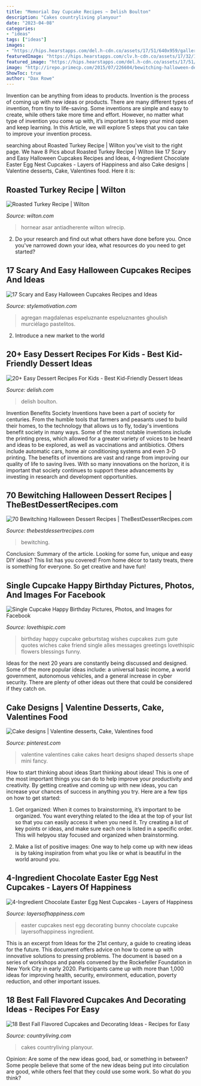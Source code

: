 ```yaml
---
title: "Memorial Day Cupcake Recipes ~ Delish Boulton"
description: "Cakes countryliving planyour"
date: "2023-04-08"
categories:
- "ideas"
tags: ["ideas"]
images:
- "https://hips.hearstapps.com/del.h-cdn.co/assets/17/51/640x959/gallery-1513900465-delish-kids-frozen-fudge-vertical-003.jpg?resize=768:*"
featuredImage: "https://hips.hearstapps.com/clv.h-cdn.co/assets/17/32/1600x2359/harvest-swirl-cupcakes2.jpg?resize=768:*"
featured_image: "https://hips.hearstapps.com/del.h-cdn.co/assets/17/51/640x959/gallery-1513900465-delish-kids-frozen-fudge-vertical-003.jpg?resize=768:*"
image: "http://irepo.primecp.com/2015/07/226604/bewitching-halloween-dessert-recipes_ExtraLarge800_ID-1069273.jpg?v=1069273"
ShowToc: true
author: "Dax Rowe"
---
```



Invention can be anything from ideas to products.
Invention is the process of coming up with new ideas or products. There are many different types of invention, from tiny to life-saving. Some inventions are simple and easy to create, while others take more time and effort. However, no matter what type of invention you come up with, it’s important to keep your mind open and keep learning. In this Article, we will explore 5 steps that you can take to improve your invention process.

	

		
searching about Roasted Turkey Recipe | Wilton you've visit to the right page. We have 8 Pics about Roasted Turkey Recipe | Wilton like 17 Scary and Easy Halloween Cupcakes Recipes and Ideas, 4-Ingredient Chocolate Easter Egg Nest Cupcakes - Layers of Happiness and also Cake designs | Valentine desserts, Cake, Valentines food. Here it is:
		
    
## Roasted Turkey Recipe | Wilton

<img loading=lazy src="https://www.wilton.com/dw/image/v2/AAWA_PRD/on/demandware.static/-/Sites-wilton-project-master/default/dwbabc9f5e/images/project/WLRECIP-316/2105-965_RoTuHa_44265-1.jpg?sw=1440&amp;sh=750&amp;sm=fit" onerror="this.onerror=null;this.src='https://tse1.mm.bing.net/th?id=OIP._FMujYx5N0llt4aGsEvpcwHaHa&amp;pid=15.1';" alt="Roasted Turkey Recipe | Wilton">

_Source: wilton.com_

>hornear asar antiadherente wilton wlrecip. 

	

2. Do your research and find out what others have done before you. Once you've narrowed down your idea, what resources do you need to get started? 

    
## 17 Scary And Easy Halloween Cupcakes Recipes And Ideas

<img loading=lazy src="https://stylemotivation.com/wp-content/uploads/2020/02/5-bat-cupcakes.jpg" onerror="this.onerror=null;this.src='https://tse2.mm.bing.net/th?id=OIP.zpNYl33ciNreu_IT5yembQHaLy&amp;pid=15.1';" alt="17 Scary and Easy Halloween Cupcakes Recipes and Ideas">

_Source: stylemotivation.com_

>agregan magdalenas espeluznante espeluznantes ghoulish murciélago pastelitos. 

	

2. Introduce a new market to the world 

    
## 20+ Easy Dessert Recipes For Kids - Best Kid-Friendly Dessert Ideas

<img loading=lazy src="https://hips.hearstapps.com/del.h-cdn.co/assets/17/51/640x959/gallery-1513900465-delish-kids-frozen-fudge-vertical-003.jpg?resize=768:*" onerror="this.onerror=null;this.src='https://tse3.mm.bing.net/th?id=OIP.G_lBu4pyo3B4EXL7W-CvrgHaLG&amp;pid=15.1';" alt="20+ Easy Dessert Recipes For Kids - Best Kid-Friendly Dessert Ideas">

_Source: delish.com_

>delish boulton. 

	

Invention Benefits Society
Inventions have been a part of society for centuries. From the humble tools that farmers and peasants used to build their homes, to the technology that allows us to fly, today's inventions benefit society in many ways. 
Some of the most notable inventions include the printing press, which allowed for a greater variety of voices to be heard and ideas to be explored, as well as vaccinations and antibiotics. Others include automatic cars, home air conditioning systems and even 3-D printing. 
The benefits of inventions are vast and range from improving our quality of life to saving lives. With so many innovations on the horizon, it is important that society continues to support these advancements by investing in research and development opportunities.

    
## 70 Bewitching Halloween Dessert Recipes | TheBestDessertRecipes.com

<img loading=lazy src="http://irepo.primecp.com/2015/07/226604/bewitching-halloween-dessert-recipes_ExtraLarge800_ID-1069273.jpg?v=1069273" onerror="this.onerror=null;this.src='https://tse1.mm.bing.net/th?id=OIP.2ivhXF_ZF8zXnoH2TR_EswHaKl&amp;pid=15.1';" alt="70 Bewitching Halloween Dessert Recipes | TheBestDessertRecipes.com">

_Source: thebestdessertrecipes.com_

>bewitching. 

	

Conclusion: Summary of the article.
Looking for some fun, unique and easy DIY ideas? This list has you covered! From home décor to tasty treats, there is something for everyone. So get creative and have fun!

    
## Single Cupcake Happy Birthday Pictures, Photos, And Images For Facebook

<img loading=lazy src="http://www.lovethispic.com/uploaded_images/338857-Single-Cupcake-Happy-Birthday.jpg" onerror="this.onerror=null;this.src='https://tse1.mm.bing.net/th?id=OIP.SNfnhInejPzOIPqN47OARwHaJ4&amp;pid=15.1';" alt="Single Cupcake Happy Birthday Pictures, Photos, and Images for Facebook">

_Source: lovethispic.com_

>birthday happy cupcake geburtstag wishes cupcakes zum gute quotes wiches cake friend single alles messages greetings lovethispic flowers blessings funny. 

	

Ideas for the next 20 years are constantly being discussed and designed. Some of the more popular ideas include: a universal basic income, a world government, autonomous vehicles, and a general increase in cyber security. There are plenty of other ideas out there that could be considered if they catch on.

    
## Cake Designs | Valentine Desserts, Cake, Valentines Food

<img loading=lazy src="https://i.pinimg.com/736x/07/52/d0/0752d08c0e4c97849bed222a690c1311--valentines-day-cakes-funny-valentine.jpg" onerror="this.onerror=null;this.src='https://tse3.mm.bing.net/th?id=OIP.b3uKDZ9S3VC2RjDt0cbEvQHaKZ&amp;pid=15.1';" alt="Cake designs | Valentine desserts, Cake, Valentines food">

_Source: pinterest.com_

>valentine valentines cake cakes heart designs shaped desserts shape mini fancy. 

	

How to start thinking about ideas
Start thinking about ideas! This is one of the most important things you can do to help improve your productivity and creativity. By getting creative and coming up with new ideas, you can increase your chances of success in anything you try. Here are a few tips on how to get started:
1. Get organized: When it comes to brainstorming, it’s important to be organized. You want everything related to the idea at the top of your list so that you can easily access it when you need it. Try creating a list of key points or ideas, and make sure each one is listed in a specific order. This will helpyou stay focused and organized when brainstorming.

2. Make a list of positive images: One way to help come up with new ideas is by taking inspiration from what you like or what is beautiful in the world around you.

    
## 4-Ingredient Chocolate Easter Egg Nest Cupcakes - Layers Of Happiness

<img loading=lazy src="http://www.layersofhappiness.com/wp-content/uploads/2016/03/easter-cupcakes-5.jpg" onerror="this.onerror=null;this.src='https://tse4.mm.bing.net/th?id=OIP.Ue3C-6d_jn4ajQUWCRGwwQHaLG&amp;pid=15.1';" alt="4-Ingredient Chocolate Easter Egg Nest Cupcakes - Layers of Happiness">

_Source: layersofhappiness.com_

>easter cupcakes nest egg decorating bunny chocolate cupcake layersofhappiness ingredient. 

	

This is an excerpt from Ideas for the 21st century, a guide to creating ideas for the future. This document offers advice on how to come up with innovative solutions to pressing problems. The document is based on a series of workshops and panels convened by the Rockefeller Foundation in New York City in early 2020. Participants came up with more than 1,000 ideas for improving health, security, environment, education, poverty reduction, and other important issues.

    
## 18 Best Fall Flavored Cupcakes And Decorating Ideas - Recipes For Easy

<img loading=lazy src="https://hips.hearstapps.com/clv.h-cdn.co/assets/17/32/1600x2359/harvest-swirl-cupcakes2.jpg?resize=768:*" onerror="this.onerror=null;this.src='https://tse3.mm.bing.net/th?id=OIP.sGGRr3AbObUdLJ7OvIAPygHaK6&amp;pid=15.1';" alt="18 Best Fall Flavored Cupcakes and Decorating Ideas - Recipes for Easy">

_Source: countryliving.com_

>cakes countryliving planyour. 

	

Opinion: Are some of the new ideas good, bad, or something in between?
Some people believe that some of the new ideas being put into circulation are good, while others feel that they could use some work. So what do you think?

